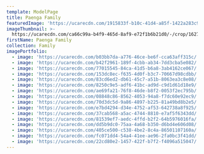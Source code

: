 ```yaml
---
template: ModelPage
title: Paenga Family
featuredImage: 'https://ucarecdn.com/1915833f-b10c-41d4-a85f-1422a283c91a/'
imageThumbnail: >-
  https://ucarecdn.com/ca66c99a-b4f9-465d-8af9-e72f1b6b21d0/-/crop/1627x2178/80,0/-/preview/
firstName: Paenga Family
collection: Family
imagePortfolio:
  - image: 'https://ucarecdn.com/b03bb7da-a776-46ce-be6f-cca63aff315c/'
  - image: 'https://ucarecdn.com/b42f2961-189f-4cbb-ab34-7dd3cba5e082/'
  - image: 'https://ucarecdn.com/77015545-84ca-41d5-b6a8-3ab4162ce067/'
  - image: 'https://ucarecdn.com/153dc8ec-f635-4d0f-b3c7-70667d98cdbb/'
  - image: 'https://ucarecdn.com/83cd6ed2-db61-45c7-a51b-8063ea3c8e08/'
  - image: 'https://ucarecdn.com/8250c9e5-adf6-41bc-ad9d-c9d1d61d18e9/'
  - image: 'https://ucarecdn.com/ae69fa21-76f8-46de-b8f2-0053f2ec795b/'
  - image: 'https://ucarecdn.com/08848c86-8562-4053-94a8-f7dc60e92ec9/'
  - image: 'https://ucarecdn.com/70d3dc5d-9a86-4897-b225-81a49bd8b2e5/'
  - image: 'https://ucarecdn.com/e7bd4294-d34e-4752-af53-642738a8f925/'
  - image: 'https://ucarecdn.com/37cab568-a5ac-4744-8810-e7af5f6343dd/'
  - image: 'https://ucarecdn.com/81539ef7-aedc-4ffd-b2f2-64b5976016fa/'
  - image: 'https://ucarecdn.com/dd5b9dc0-75aa-4a68-b350-d6bd4e606d08/'
  - image: 'https://ucarecdn.com/405ce500-c538-4be2-8c4a-86501107160a/'
  - image: 'https://ucarecdn.com/fc071dd4-54a4-41ee-ae96-2fa0bc3f41dd/'
  - image: 'https://ucarecdn.com/22cd80e2-1457-422f-b7f2-f4096a515047/'
---
```


